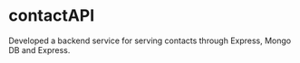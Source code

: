 # contactAPI

Developed a backend service for serving contacts through Express, Mongo DB and Express.
